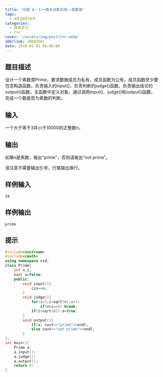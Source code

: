 ```yaml
---
title: '问题 A: C++类与对象实验——素数类'
tags:
  - 4月29号78节
categories:
  - 技术学习
  - C++
cover: '/assets/img/post/c++.webp'
abbrlink: 20b9268c
date: 2018-01-01 08:00:00
---
```


## 题目描述

设计一个素数类Prime，要求数据成员为私有，成员函数为公有，成员函数至少要包含构造函数，负责输入的input()，负责判断的judge()函数，负责输出结论的output()函数。主函数中定义对象，通过调用input()、judge()和output()函数，完成一个数是否为素数的判断。

## 输入

一个大于等于3并小于10000的正整数n。

## 输出

如果n是素数，输出“prime”，否则请输出“not prime”。

请注意不需要输出引号，行尾输出换行。

## 样例输入

```
29
```

## 样例输出

```
prime
```

## 提示

```c++
#include<iostream>
#include<cmath>
using namespace std;
class Prime{
    int n,i;
    bool a=false;
	public:
    	void input(){
        	cin>>n;
    	}
        void judge(){
            for(i=3;i<sqrt(n);i++)
            	if(n%i==0) break;
            if(i>sqrt(n)) a=true;
        }
        void output(){
            if(a) cout<<"prime"<<endl;
            else cout<<"not prime"<<endl;
        }
};
int main(){
    Prime a;
    a.input();
    a.judge();
    a.output();
    return 0;
}
```

